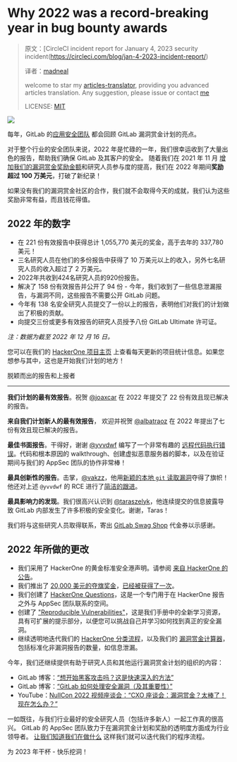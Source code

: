 # Why 2022 was a record-breaking year in bug bounty awards

>原文：[CircleCI incident report for January 4, 2023 security incident(https://circleci.com/blog/jan-4-2023-incident-report/)
>
>译者：[madneal](https://github.com/madneal)
>
>welcome to star my [articles-translator](https://github.com/madneal/articles-translator/), providing you advanced articles translation. Any suggestion, please issue or contact [me](mailto:bing@stu.ecnu.edu.cn)
>
>LICENSE: [MIT](https://opensource.org/licenses/MIT)

![](/images/blogimages/inside-gitLab-public-bug-bounty-program.png)

每年，GitLab 的[应用安全团队](https://about.gitlab.com/handbook/security/security-engineering/application-security/) 都会回顾 GitLab 漏洞赏金计划的亮点。

对于整个行业的安全团队来说，2022 年是忙碌的一年，我们很幸运收到了大量出色的报告，帮助我们确保 GitLab 及其客户的安全。 随着我们在 2021 年 11 月 [增加我们的漏洞赏金奖励金额](https://about.gitlab.com/blog/2021/11/01/3rd-annual-bug-bounty-contest/#-increased-bounties-across-all-bounty-ranges-)和研究人员参与度的提高，我们在 2022 年期间**奖励超过 100 万美元**，打破了新纪录！

如果没有我们的漏洞赏金社区的合作，我们就不会取得今天的成就，我们认为这些奖励非常有益，而且钱花得值。

2022 年的数字[](##2022-by-the-numbers)
------------------------------------------

* 在 221 份有效报告中获得总计 1,055,770 美元的奖金，高于去年的 337,780 美元！
* 三名研究人员在他们的多份报告中获得了 10 万美元以上的收入，另外七名研究人员的收入超过了 2 万美元。
* 2022年共收到424名研究人员的920份报告。
* 解决了 158 份有效报告并公开了 94 份 - 今年，我们收到了一些信息泄漏报告，与漏洞不同，这些报告不需要公开 GitLab 问题。
* 今年有 138 名安全研究人员提交了一份以上的报告，表明他们对我们的计划做出了积极的贡献。
* 向提交三份或更多有效报告的研究人员授予八份 GitLab Ultimate 许可证。

_注：数据为截至 2022 年 12 月 16 日。_

您可以在我们的 [HackerOne 项目主页](https://hackerone.com/gitlab) 上查看每天更新的项目统计信息。如果您想参与其中，这也是开始我们计划的地方！

脱颖而出的报告和上报者[](##reports-and-reporters-that-stand-out)
---------------------------------------------- --------------------------

**我们计划的最有效报告**。祝贺 [@joaxcar](https://hackerone.com/joaxcar) 在 2022 年提交了 22 份有效且现已解决的报告。

**来自我们计划新人的最有效报告**， 欢迎并祝贺 [@albatraoz](https://hackerone.com/albatraoz) 在 2022 年提出了七份有效且现已解决的报告。

**最佳书面报告**。干得好，谢谢 [@yvvdwf](https://hackerone.com/yvvdwf) 编写了一个非常有趣的 [远程代码执行错误](https://gitlab.com/gitlab-org/gitlab/-/issues/371098?_gl=1*w2k5zo*_ga*MTE4NzUwNTYwNC4xNjcyODE5MjA1*_ga_ENFH3X7M5Y*MTY3MzgyOTM5OS4zLjEuMTY3MzgyOTkzOC4wLjAuMA..)。代码和根本原因的 walkthrough、创建虚拟恶意服务器的脚本，以及在验证期间与我们的 AppSec 团队的协作非常棒！

**最具创新性的报告**。击掌，[@vakzz](https://hackerone.com/vakzz)，他用[新颖的本地 `git` 读取漏洞](https://gitlab.com/gitlab-org/gitlab/-/issues/372165)夺得了旗帜！ 他还对上述 `@yvvdwf` 的 RCE 进行了[简洁的跟进](https://gitlab.com/gitlab-org/gitlab/-/issues/371884)。

**最具影响力的发现**。我们很高兴认识到 [@taraszelyk](https://hackerone.com/taraszelyk)，他连续提交的信息披露导致 GitLab 内部发生了许多积极的安全变化。谢谢，Taras！

我们将与这些研究人员取得联系，寄出 [GitLab Swag Shop](https://shop.gitlab.com) 代金券以示感谢。

2022 年所做的更改[](##changes-made-in-2022)
------------------------------------------

* 我们采用了 HackerOne 的黄金标准安全港声明。请参阅 [来自 HackerOne 的公告](https://www.hackerone.com/press-release/hackerone-announces-gold-standard-safe-harbor-improve-protections-good-faith-security)。
* 我们推出了 [20,000 美元的夺旗奖金](https://hackerone.com/gitlab#user-content-capture-the-flag-for-20000)，[已经被获得了一次](https://gitlab.com/gitlab-org/gitlab/-/issues/372165)。
* 我们创建了 [HackerOne Questions](https://gitlab.com/gitlab-com/gl-security/appsec/hackerone-questions/)，这是一个专门用于在 HackerOne 报告之外与 AppSec 团队联系的空间。
* 创建了 ["Reproducible Vulnerabilities"](/handbook/security/security-engineering-and-research/application-security/reproducible-vulnerabilities.html)，这是我们手册中的全新学习资源，具有可扩展的提示部分，以便您可以挑战自己并学习如何找到真正的安全漏洞。
* 继续透明地迭代我们的 [HackerOne 分类流程](https://gitlab.com/gitlab-com/www-gitlab-com/-/commits/master/sites/handbook/source/handbook/security/security-engineering-and-research/application-security/runbooks/hackerone-process.html.md?_gl=1*q768y9*_ga*MTE4NzUwNTYwNC4xNjcyODE5MjA1*_ga_ENFH3X7M5Y*MTY3MzgyOTM5OS4zLjEuMTY3MzgyOTkzOC4wLjAuMA..)，以及我们的 [漏洞赏金计算器](https://gitlab.com/gitlab-com/gl-security/appsec/cvss-calculator/-/commits/master)，包括标准化非漏洞报告的数量，如信息泄漏。

今年，我们还继续提供有助于研究人员和其他运行漏洞赏金计划的组织的内容：

* GitLab 博客：[“想开始黑客攻击吗？这是快速深入的方法”](https://about.gitlab.com//blog/2022/07/27/cracking-our-bug-bounty-top-10/)
* GitLab 博客：[“GitLab 如何处理安全漏洞（及其重要性）”](https://about.gitlab.com//blog/2022/02/17/how-gitlab-handles-security-bugs/)
* YouTube：[NullCon 2022 视频座谈会：“CXO 座谈会：漏洞赏金？太棒了！现在怎么办？”](https://www.youtube.com/watch?v=uqvaiml1iV4)

一如既往，与我们行业最好的安全研究人员（包括许多新人）一起工作真的很高兴。 GitLab 的 AppSec 团队致力于在漏洞赏金计划和奖励的透明度方面成为行业领导者。 [让我们知道我们在做什么](https://gitlab.com/gitlab-com/gl-security/appsec/hackerone-questions/) 这样我们就可以迭代我们的程序流程。

为 2023 年干杯 - 快乐挖洞！

